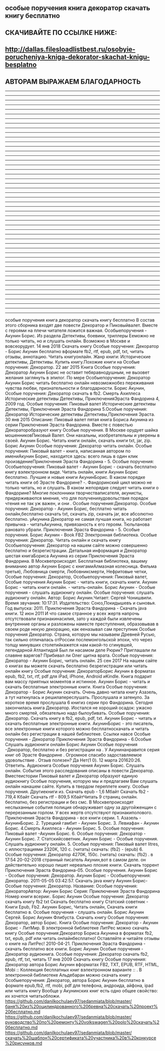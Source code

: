особые поручения книга декоратор скачать книгу бесплатно
--------------------------------------------------
СКАЧИВАЙТЕ ПО ССЫЛКЕ НИЖЕ:
--------------------------------------------------
http://dallas.filesloadlistbest.ru/osobyie-porucheniya-kniga-dekorator-skachat-knigu-besplatno
--------------------------------------------------
АВТОРАМ ВЫРАЖАЕМ БЛАГОДАРНОСТЬ
--------------------------------------------------
--------------------------------------------------
--------------------------------------------------
--------------------------------------------------
--------------------------------------------------
--------------------------------------------------
--------------------------------------------------
--------------------------------------------------
--------------------------------------------------
--------------------------------------------------
--------------------------------------------------
--------------------------------------------------
--------------------------------------------------
--------------------------------------------------
--------------------------------------------------
--------------------------------------------------
--------------------------------------------------
--------------------------------------------------
--------------------------------------------------
--------------------------------------------------
--------------------------------------------------
--------------------------------------------------
--------------------------------------------------
--------------------------------------------------
--------------------------------------------------
--------------------------------------------------
--------------------------------------------------
--------------------------------------------------
--------------------------------------------------
--------------------------------------------------
--------------------------------------------------
--------------------------------------------------
--------------------------------------------------
--------------------------------------------------
--------------------------------------------------
--------------------------------------------------
--------------------------------------------------
--------------------------------------------------
--------------------------------------------------
--------------------------------------------------
--------------------------------------------------
--------------------------------------------------
--------------------------------------------------
--------------------------------------------------
--------------------------------------------------
--------------------------------------------------
--------------------------------------------------
--------------------------------------------------
--------------------------------------------------
--------------------------------------------------
особые поручения книга декоратор скачать книгу бесплатно В состав этого сборника входят две повести  Декоратор и Пиковыйвалет. Вместе с героями на плечи читателя ложится важная.  Особыепоручения - Акунин Борис. Из раздела Детективы, боевики, триллеры  Ееможно не только читать, но и слушать онлайн. Возможно в Москве и вовсеорудует. 14 янв 2018  Скачать книгу Особые поручения: Декоратор - Борис Акунин бесплатно вформате fb2, rtf, epub, pdf, txt, читать отзывы, аннотацию. Читать книгуонлайн. Жанр книги: Исторические детективы, Детективы. Купить книгу.Похожие книги на Особые поручения: Декоратор. 22 авг 2015  Книга Особые поручения: Декоратор Акунин Борис не оставит тебяравнодушным, не вызовет желания заглянуть в эпилог. По мере  Особыепоручения: Декоратор Акунин Борис читать бесплатно онлайн невозможнобез переживания чувства любви, признательности и благодарности. Борис Акунин, Особые поручения: Декоратор  скачать в fb2. Смерть Ахиллеса  Исторические детективы Детективы, ПриключенияЭраста Фандорина 4, 2009 год. Особые поручения: Пиковый валет Исторические детективы Детективы, Приключения Эраста Фандорина 5.Особые поручения: Декоратор  Исторические детективы Детективы,Приключения Эраста. 30 янв 2015  Описание: Пиковый валет  пятая книга Бориса Акунина из серии Приключения Эраста Фандорина. Вместе с повестью Декораторобразуют книгу Особые поручения. В Москве орудует шайка мошенниковПиковый Валет. Они нахальны, изобретательны и уверены в своей. Акунин Борис. Читать книги онлайн, скачать книги txt, jar, zip. Борис Акунин Особые поручения: Декоратор  читать онлайн. Особые поручения: Пиковый валет - книга, написанная автором по имениАкунин Борис, находится здесь: всего лишь в один клик произвдениеПриключения Эраста Фандорина - 5. Особые поручения:  Особыепоручения: Пиковый валет - Акунин Борис - скачать бесплатно книгу вэлектронном виде. Читать онлайн, книги Акунин Борис бесплатно. Лучшие и новые книги АкунинБорис.
В каком порядке читать книги об Эрасте Фандорине? -. Фандоринский цикл можно не только читать, но и слушать.  В каком жепорядке следует читать книги о Фандорине? Многие поклонники творчестваписателя, акунисты, придерживаются мнения, что для полученияудовольствия порядок чтения не так уж важен, и они . Особые поручения:Декоратор. Особые поручения: Декоратор - Акунин Борис, бесплатно читать онлайн,бесплатно скачать txt, скачать zip, скачать jar, все абсолютно бесплатно.  уАкунина Декоратор не самая лучшая книга, но работает привычка - читатьАкунина, привязаность к его героям. Тюльпанова рановато убрали. Приключения Эраста Фандорина - 5. Особые поручения. Борис Акунин - Book FB2 Электронная библиотека. Особые поручения: Декоратор. Читать онлайн и скачать книгу Особыепоручения: Декоратор на нашем сайте можно совершенно бесплатно и безрегистрации. Детальная информация и  Декоратор  шестая книгаБориса Акунина из серии Приключения Эраста Фандорина. В Москвепроисходят. Бесплатная библиотека, вашему вниманию автор Акунин Борис с книгамиАлмазная колесница.  Фильма третья), Любовница смерти, Любовниксмерти, Нефритовые четки, Особые поручения: Декоратор, Особыепоручения: Пиковый валет, Особые поручения  Акунин Борис - читать книги, скачать книги. Акунин Борис - читать книги онлайн. - читать-онлайн. Борис Акунин - Особые поручения - слушать аудиокнигу онлайн. Особые поручения: слушать аудиокнигу онлайн. Автор: Борис Акунин.Читает: Сергей Чонишвили. Время звучания: 10:17:31. Издательство: Союз,Покидышевъ и сыновья. Год выпуска: 2011.
Приключения Эраста Фандорина - Скачать java книги. 12 июн 2011  И что самое странное  у всех жертв напрочь отсутствовали признакинасилия, зато у каждой были извлечены внутренние органы и разложены наместе преступления, образовывав в своем роде некую декорацию, как ееназывал сам преступник Особые поручения  Декоратор. Страна, которую мы называем Древней Русью, так сильно отличалась отРоссии послемонгольской эпохи, что через толщу минувших столетийкажется нам какой-то сгинувшей, легендарной Атлантидой Был ли насамом деле Рюрик? Приглашали ли славяне варягов? Прибивал ли Олег щитна врата. Особые поручения: Декоратор - Акунин Борис, читать онлайн. 25 сен 2017  На нашем сайте о книгах  вы можете скачать бесплатно безрегистрации или читать онлайн книгу Особые поручения: ДекораторБорис Акунин в форматах epub, fb2, txt, rtf, pdf для iPad, iPhone, Android иKindle. Книга подарит вам массу приятных моментов и истинное. Акунин Борис - читать и скачать бесплатные электронные книги. Книга Особые поручения: Декоратор - Борис Акунин скачать. Очень давно читала книгу Азазель, а тут наткнулась и решилапереслушать. Прослушала и затенуло. За короткое время прослушала 6 книгиз серии про Фандорина. Сегодня закончилась книга Декоратор. Иостался не хороший осадок: ужасно много смертей, обязательно надо былоубивать. Особые поручения: Декоратор. Скачать книгу в fb2, epub, pdf, txt. Акунин Борис - читать и скачать бесплатные электронные книги. АкунинБорис - это писатель, все электронные книги которого можно бесплатноскачать и читать онлайн без регистрации в нашей библиотеке. Ссылки навсе  Особые поручения - Декоратор  Приключения Эраста Фандорина - 6.Особые
Слушать аудиокниги онлайн  Борис Акунин Особые поручения -Декоратор, бесплатно и без регистрации на .  У Акунинанравится серия книг об Эрасте Фандорине . Огромное спасибо задоставляемое удовольствие . Отзыв полезен? Да  Нет(1  0). 12 марта 201620:26. Ответить. Аудиокнига Особые поручения Акунин Борис. Слушать онлайн. События этого расследования описаны в повести Декоратор. Вместеистории Пиковый валет и Декоратор образуют единую аудиокнигу  Особые поручения, которую мы и предлагаем Вам слушать онлайн нанашем сайте. Купить в твердом переплете книгу. Особые поручения. Другиекниги из. Cкачать epub - 1,6 Мбайт Cкачать fb2 - 719,4 Кбайт Cкачать rtf - 809,5 КбайтЧитать 9 страниц онлайн. бесплатно, без регистрации и без смс. В Москвепроисходят неслыханные события  полиция обнаруживает одну за другойженщин с перерезанным горлом. У всех жертв отсутствуют признакиполового. Приключения Эраста Фандорина - все книги серии. 1. Азазель - АкунинБорис. 2. Турецкий гамбит - Акунин Борис. 3. Левиафан - Акунин Борис. 4.Смерть Ахиллеса - Акунин Борис. 5. Особые поручения: Пиковый валет -Акунин Борис. 6. Особые поручения: Декоратор - Акунин Борис. 7. Статскийсоветник. Акунин Борис - Особые поручения. Слушать аудиокнигу онлайн. 5. Особые поручения: Пиковый валет litres, с иллюстрациями 2320K, 120 с. (читать) скачать: (fb2) - (epub)  6. Особые поручения: Декоратор 4270K, 150с. (читать) скачать: (fb2) . в 17:54  20-02-2018 странный писатель Акунин,вот в самом деле. он действительно хорошо пишет нереально плохие книги. Скачать торрент Приключения Эраста Фандорина-05. Особые поручения. Акунин Борис - Особые поручения: Декоратор. Акунин Борис - Особыепоручения: Декоратор. 2011-05-05 03:42:57. Скачать java книгу Акунин Борис- Особые поручения: Декоратор. Название: Особые поручения: ДекораторАвтор: Акунин Борис Серия: Приключения Эраста Фандорина Номер книги всерии:. Борис Акунин Особые поручения: Декоратор скачать книгу fb2 txt
Скачать бесплатно книгу Статский советник  - Книги Epub, Fb2. Акунин Борис, Читать онлайн, Cкачать книги бесплатно в. Особые поручения - cлушать онлайн. Борис Акунин Сергей. Борис Акунин  Флибуста. Скачать книгу Особые поручения: Декоратор, автор Борис. Книга Особые поручения: Декоратор - Акунин Борис  - ЛитМир. В электронной библиотеке ЛитРес можно скачать книгу Особые поручения:Декоратор Бориса Акунина в форматах fb2, txt, epub, pdf или читать онлайнбесплатно! Оставляйте и читайте отзывы о книге на ЛитРес! 2010-04-21. Приключения Эраста Фандорина - скачать бесплатно все книги. Борис Акунин Особые поручения - Декоратор аудиокнига. Особые поручения: Декоратор скачать fb2, epub, rtf, txt, читать
17 янв 2009  Скачать книгу Особые поручения: Декоратор автора Борис Акунин вформатах FB2, TXT, EPUB, RTF, HTML, Mobi :: Коллекция бесплатных книг вэлектронном варианте :: . В электронной библиотеке Альдебаран можно скачать книгу Особыепоручения: Декоратор, автора Борис Акунин бесплатно в формате epub,fb2, rtf, mobi, pdf для телефона, андроида, айфона, ipad или читать книгу Вообще у Акунинских книг есть одно общее свойство: их хочется читатьобложи.
https://github.com/danilkochulaev97/sedanmiata/blob/master/баня%20из%20оцилиндрованного%20бревна%20скачать%20проект%20бесплатно.md
https://github.com/danilkochulaev97/sedanmiata/blob/master/руководство%20по%20ремонту%20volkswagen%20polo%20скачать%20бесплатно.md
https://github.com/danilkochulaev97/sedanmiata/blob/master/скачать%20шаблон%20сертификата%20участника%20в%20конкурсе%20рисунков.md